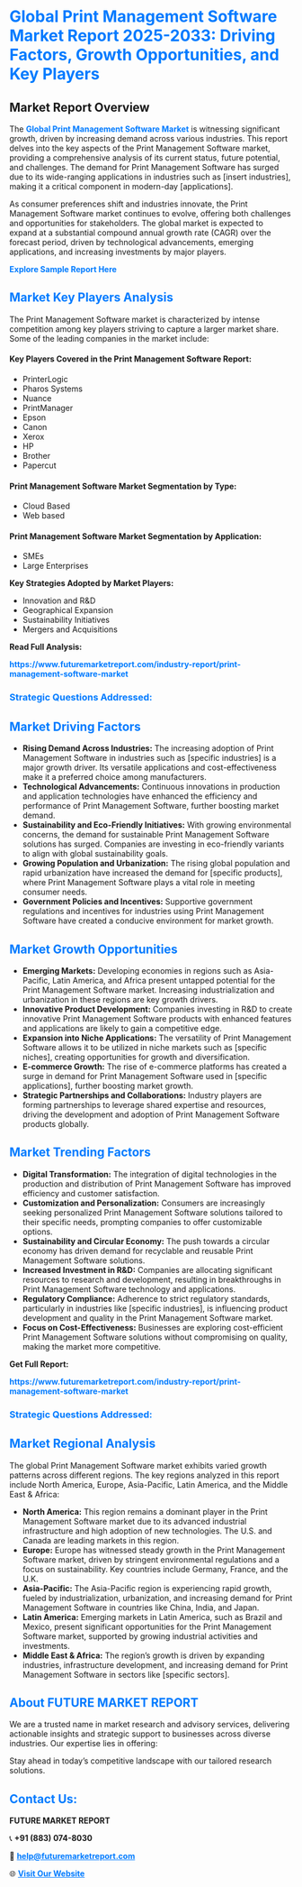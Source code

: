 <h1 style="color: #007BFF;">Global Print Management Software Market Report 2025-2033: Driving Factors, Growth Opportunities, and Key Players</h1>

<section id="overview">
<h2>Market Report Overview</h2>
<p>The <a href="https://www.futuremarketreport.com/industry-report/print-management-software-market" style="color: #007BFF; text-decoration: none;"><strong>Global Print Management Software Market</strong></a> is witnessing significant growth, driven by increasing demand across various industries. This report delves into the key aspects of the Print Management Software market, providing a comprehensive analysis of its current status, future potential, and challenges. The demand for Print Management Software has surged due to its wide-ranging applications in industries such as [insert industries], making it a critical component in modern-day [applications].</p>
<p>As consumer preferences shift and industries innovate, the Print Management Software market continues to evolve, offering both challenges and opportunities for stakeholders. The global market is expected to expand at a substantial compound annual growth rate (CAGR) over the forecast period, driven by technological advancements, emerging applications, and increasing investments by major players.</p>
</section>

<section id="overview">
<p><a href="https://www.futuremarketreport.com/request-sample/reportId=27158" style="color: #007BFF; text-decoration: none;"><strong>Explore Sample Report Here</strong></a></p>
</section>

<section id="key-players">
<h2 style="color: #007BFF;">Market Key Players Analysis</h2>
<p>The Print Management Software market is characterized by intense competition among key players striving to capture a larger market share. Some of the leading companies in the market include:</p>
<h4>Key Players Covered in the Print Management Software Report:</h4>
<ul><li>PrinterLogic</li><li>Pharos Systems</li><li>Nuance</li><li>PrintManager</li><li>Epson</li><li>Canon</li><li>Xerox</li><li>HP</li><li>Brother</li><li>Papercut</li></ul>
<h4>Print Management Software Market Segmentation by Type:</h4>
<ul><li>Cloud Based</li><li>Web based</li></ul>

<h4>Print Management Software Market Segmentation by Application:</h4>
<ul><li>SMEs</li><li>Large Enterprises</li></ul>
<p><strong>Key Strategies Adopted by Market Players:</strong></p>
<ul>
<li>Innovation and R&D</li>
<li>Geographical Expansion</li>
<li>Sustainability Initiatives</li>
<li>Mergers and Acquisitions</li>
</ul>
</section>

<section>
<p><strong>Read Full Analysis: </strong></p><a href="https://www.futuremarketreport.com/industry-report/print-management-software-market" style="color: #007BFF; text-decoration: none;"><strong>https://www.futuremarketreport.com/industry-report/print-management-software-market</strong></a>
<h3 style="color: #007BFF;">Strategic Questions Addressed:</h3>
</section>

<section id="driving-factors">
<h2 style="color: #007BFF;">Market Driving Factors</h2>
<ul>
<li><strong>Rising Demand Across Industries:</strong> The increasing adoption of Print Management Software in industries such as [specific industries] is a major growth driver. Its versatile applications and cost-effectiveness make it a preferred choice among manufacturers.</li>
<li><strong>Technological Advancements:</strong> Continuous innovations in production and application technologies have enhanced the efficiency and performance of Print Management Software, further boosting market demand.</li>
<li><strong>Sustainability and Eco-Friendly Initiatives:</strong> With growing environmental concerns, the demand for sustainable Print Management Software solutions has surged. Companies are investing in eco-friendly variants to align with global sustainability goals.</li>
<li><strong>Growing Population and Urbanization:</strong> The rising global population and rapid urbanization have increased the demand for [specific products], where Print Management Software plays a vital role in meeting consumer needs.</li>
<li><strong>Government Policies and Incentives:</strong> Supportive government regulations and incentives for industries using Print Management Software have created a conducive environment for market growth.</li>
</ul>
</section>

<section id="growth-opportunities">
<h2 style="color: #007BFF;">Market Growth Opportunities</h2>
<ul>
<li><strong>Emerging Markets:</strong> Developing economies in regions such as Asia-Pacific, Latin America, and Africa present untapped potential for the Print Management Software market. Increasing industrialization and urbanization in these regions are key growth drivers.</li>
<li><strong>Innovative Product Development:</strong> Companies investing in R&D to create innovative Print Management Software products with enhanced features and applications are likely to gain a competitive edge.</li>
<li><strong>Expansion into Niche Applications:</strong> The versatility of Print Management Software allows it to be utilized in niche markets such as [specific niches], creating opportunities for growth and diversification.</li>
<li><strong>E-commerce Growth:</strong> The rise of e-commerce platforms has created a surge in demand for Print Management Software used in [specific applications], further boosting market growth.</li>
<li><strong>Strategic Partnerships and Collaborations:</strong> Industry players are forming partnerships to leverage shared expertise and resources, driving the development and adoption of Print Management Software products globally.</li>
</ul>
</section>

<section id="trending-factors">
<h2 style="color: #007BFF;">Market Trending Factors</h2>
<ul>
<li><strong>Digital Transformation:</strong> The integration of digital technologies in the production and distribution of Print Management Software has improved efficiency and customer satisfaction.</li>
<li><strong>Customization and Personalization:</strong> Consumers are increasingly seeking personalized Print Management Software solutions tailored to their specific needs, prompting companies to offer customizable options.</li>
<li><strong>Sustainability and Circular Economy:</strong> The push towards a circular economy has driven demand for recyclable and reusable Print Management Software solutions.</li>
<li><strong>Increased Investment in R&D:</strong> Companies are allocating significant resources to research and development, resulting in breakthroughs in Print Management Software technology and applications.</li>
<li><strong>Regulatory Compliance:</strong> Adherence to strict regulatory standards, particularly in industries like [specific industries], is influencing product development and quality in the Print Management Software market.</li>
<li><strong>Focus on Cost-Effectiveness:</strong> Businesses are exploring cost-efficient Print Management Software solutions without compromising on quality, making the market more competitive.</li>
</ul>
</section>

<section>
<p><strong>Get Full Report: </strong></p><a href="https://www.futuremarketreport.com/industry-report/print-management-software-market" style="color: #007BFF; text-decoration: none;"><strong>https://www.futuremarketreport.com/industry-report/print-management-software-market</strong></a>
<h3 style="color: #007BFF;">Strategic Questions Addressed:</h3>
</section>


<section id="regional-analysis">
<h2 style="color: #007BFF;">Market Regional Analysis</h2>
<p>The global Print Management Software market exhibits varied growth patterns across different regions. The key regions analyzed in this report include North America, Europe, Asia-Pacific, Latin America, and the Middle East & Africa:</p>
<ul>
<li><strong>North America:</strong> This region remains a dominant player in the Print Management Software market due to its advanced industrial infrastructure and high adoption of new technologies. The U.S. and Canada are leading markets in this region.</li>
<li><strong>Europe:</strong> Europe has witnessed steady growth in the Print Management Software market, driven by stringent environmental regulations and a focus on sustainability. Key countries include Germany, France, and the U.K.</li>
<li><strong>Asia-Pacific:</strong> The Asia-Pacific region is experiencing rapid growth, fueled by industrialization, urbanization, and increasing demand for Print Management Software in countries like China, India, and Japan.</li>
<li><strong>Latin America:</strong> Emerging markets in Latin America, such as Brazil and Mexico, present significant opportunities for the Print Management Software market, supported by growing industrial activities and investments.</li>
<li><strong>Middle East & Africa:</strong> The region’s growth is driven by expanding industries, infrastructure development, and increasing demand for Print Management Software in sectors like [specific sectors].</li>
</ul>
</section>

<footer>
<h2 style="color: #007BFF;">About FUTURE MARKET REPORT</h2>
<p>We are a trusted name in market research and advisory services, delivering actionable insights and strategic support to businesses across diverse industries. Our expertise lies in offering:</p>

<p>Stay ahead in today’s competitive landscape with our tailored research solutions.</p>

<h2 style="color: #007BFF;">Contact Us:</h2>
<p><strong>FUTURE MARKET REPORT</strong></p>
<p>📞 <strong>+91 (883) 074-8030</strong></p>
<p>📧 <strong><a href="mailto:help@futuremarketreport.com" style="color: #007BFF;">help@futuremarketreport.com</a></strong></p>
<p>🌐 <strong><a href="https://www.futuremarketreport.com/" style="color: #007BFF;">Visit Our Website</a></strong></p>
</footer>